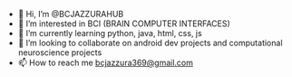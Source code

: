 - 👋 Hi, I’m @BCJAZZURAHUB
- 👀 I’m interested in BCI (BRAIN COMPUTER INTERFACES)
- 🌱 I’m currently learning python, java, html, css, js
- 💞️ I’m looking to collaborate on android dev projects and computational neuroscience projects
- 📫 How to reach me bcjazzura369@gmail.com

<!---
BCJAZZURAHUB/BCJAZZURAHUB is a ✨ special ✨ repository because its `README.md` (this file) appears on your GitHub profile.
You can click the Preview link to take a look at your changes.
--->
